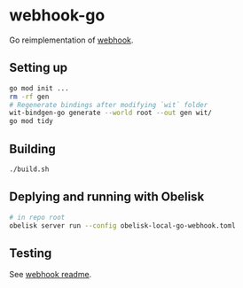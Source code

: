 # webhook-go

Go reimplementation of [webhook](../webhook/).

## Setting up
```sh
go mod init ...
rm -rf gen
# Regenerate bindings after modifying `wit` folder
wit-bindgen-go generate --world root --out gen wit/
go mod tidy
```

## Building
```sh
./build.sh
```

## Deplying and running with Obelisk
```sh
# in repo root
obelisk server run --config obelisk-local-go-webhook.toml
```

## Testing
See [webhook readme](../webhook/README.md).
